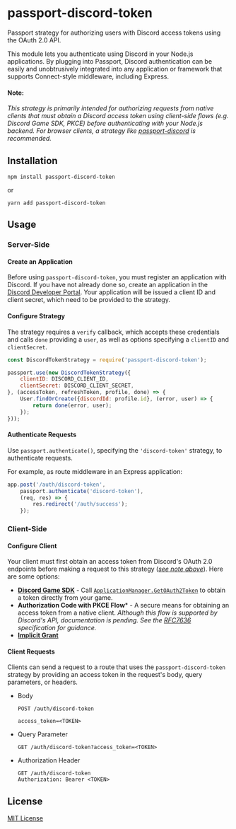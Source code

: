 # passport-discord-token

Passport strategy for authorizing users with Discord access tokens using the OAuth 2.0 API.

This module lets you authenticate using Discord in your Node.js applications. By plugging into Passport, Discord 
authentication can be easily and unobtrusively integrated into any application or framework that supports Connect-style
middleware, including Express.

#### Note:

_This strategy is primarily intended for authorizing requests from native clients that must obtain a Discord access
token using client-side flows (e.g. Discord Game SDK, PKCE) before authenticating with your Node.js backend. For browser
clients, a strategy like [passport-discord](https://github.com/nicholastay/passport-discord.git) is recommended._

[comment]: <> (![Build Status]&#40;https://img.shields.io/travis/drudge/passport-discord-token.svg&#41;)
[comment]: <> (![Coverage]&#40;https://img.shields.io/coveralls/drudge/passport-discord-token.svg&#41;)

## Installation
```shell
npm install passport-discord-token
```
or
```shell
yarn add passport-discord-token
```

## Usage

### Server-Side

#### Create an Application
Before using `passport-discord-token`, you must register an application with Discord.  If you have not already done so,
create an application in the [Discord Developer Portal](https://discord.com/developers/applications).  Your application
will be issued a client ID and client secret, which need to be provided to the strategy.

#### Configure Strategy

The strategy requires a `verify` callback, which accepts these credentials and calls `done` providing a `user`, as well
as options specifying a `clientID` and `clientSecret`.

```js
const DiscordTokenStrategy = require('passport-discord-token');

passport.use(new DiscordTokenStrategy({
    clientID: DISCORD_CLIENT_ID,
    clientSecret: DISCORD_CLIENT_SECRET,
}, (accessToken, refreshToken, profile, done) => {
    User.findOrCreate({discordId: profile.id}, (error, user) => {
        return done(error, user);
    });
}));
```

#### Authenticate Requests

Use `passport.authenticate()`, specifying the `'discord-token'` strategy, to authenticate requests.

For example, as route middleware in an Express application:

```js
app.post('/auth/discord-token', 
    passport.authenticate('discord-token'),
    (req, res) => {
        res.redirect('/auth/success');
    });
```

### Client-Side

#### Configure Client
Your client must first obtain an access token from Discord's OAuth 2.0 endpoints before making a request to this
strategy ([_see note above_](#note)). Here are some options:

- [**Discord Game SDK**](https://discord.com/developers/docs/game-sdk/sdk-starter-guide) - Call
  [`ApplicationManager.GetOAuth2Token`](https://discord.com/developers/docs/game-sdk/applications#getoauth2token) to
  obtain a token directly from your game.
- **Authorization Code with PKCE Flow*** - A secure means for obtaining an access token from a native client. _Although
  this flow is supported by Discord's API, documentation is pending. See the
  [RFC7636](https://datatracker.ietf.org/doc/html/rfc7636) specification for guidance._
- **[Implicit Grant](https://discord.com/developers/docs/topics/oauth2#implicit-grant)**

#### Client Requests

Clients can send a request to a route that uses the `passport-discord-token` strategy by providing an access token in the request's body, query parameters, or headers.

- Body
  ```shell
  POST /auth/discord-token
  
  access_token=<TOKEN>
  ```
- Query Parameter
  ```shell
  GET /auth/discord-token?access_token=<TOKEN>
  ```
- Authorization Header
  ```shell
  GET /auth/discord-token
  Authorization: Bearer <TOKEN>
  ```

## License
[MIT License](https://github.com/rahil-p/passport-discord-token/blob/master/LICENSE)
